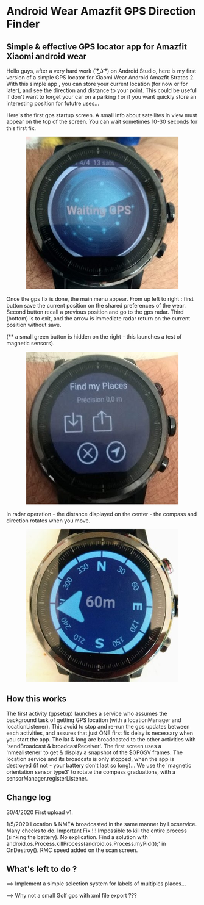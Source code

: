 # Android Wear Amazfit GPS Direction Finder
Simple &amp; effective GPS locator app for Amazfit Xiaomi android wear
------------------------------------------------------------------------------
Hello guys, after a very hard work ( ͠° ͟ʖ ͡°) on Android Studio, here is my first version of a simple GPS locator for Xiaomi Wear Android  Amazfit Stratos 2.
With this simple app , you can store your current location (for now or for later), and see the direction and distance to your point.
This could be useful if don't want to forget your car on a parking ! or if you want quickly store an interesting position for fututre uses...

Here's the first gps startup screen. A small info about satellites in view must appear on the top of the screen.
You can wait sometimes 10-30 seconds for this first fix.

<center><img src="/gpsapp_271818537.jpg" alt="gps startup fix"/></center>

Once the gps fix is done, the main menu appear.
From up left to right : first button save the current position on the shared preferences of the wear.
Second button recall a previous position and go to the gps radar.
Third (bottom) is to exit, and the arrow is immediate radar return on the current position without save.

(** a small green button is hidden on the right - this launches a test of magnetic sensors).

<center><img src="/gpsapp_31818537.jpg" alt="gps main menu amazfit"/></center>


In radar operation - the distance displayed on the center - the compass and direction rotates when you move.

<center><img src="/gpsapp_171818537.jpg" alt="gps radar stratos 2"/></center>

How this works
--------------
The first activity (gpsetup) launches a service who assumes the background task of getting GPS location (with a locationManager and locationListener). This avoid to stop and re-run the gps updates between each activities, and assures that just ONE first fix delay is necessary when you start the app.
The lat & long are broadcasted to the other activities with 'sendBroadcast & broadcastReceiver'.
The first screen uses a 'nmealistener' to get & display a snapshot of the $GPGSV frames.
The location service and its broadcats is only stopped, when the app is destroyed (if not - your battery don't last so long)...
We use the 'magnetic orientation sensor type3' to rotate the compass graduations, with a sensorManager.registerListener.

Change log
----------
30/4/2020 First upload v1.

1/5/2020  Location & NMEA broadcasted in the same manner by Locservice. Many checks to do.
          Important Fix !!! Impossible to kill the entire process (sinking the battery). No explication. Find a solution with ' android.os.Process.killProcess(android.os.Process.myPid());' in OnDestroy().
          RMC speed added on the scan screen.

What's left to do ?
------------------
==> Implement a simple selection system for labels of multiples places...

==> Why not a small Golf gps with xml file export ???

